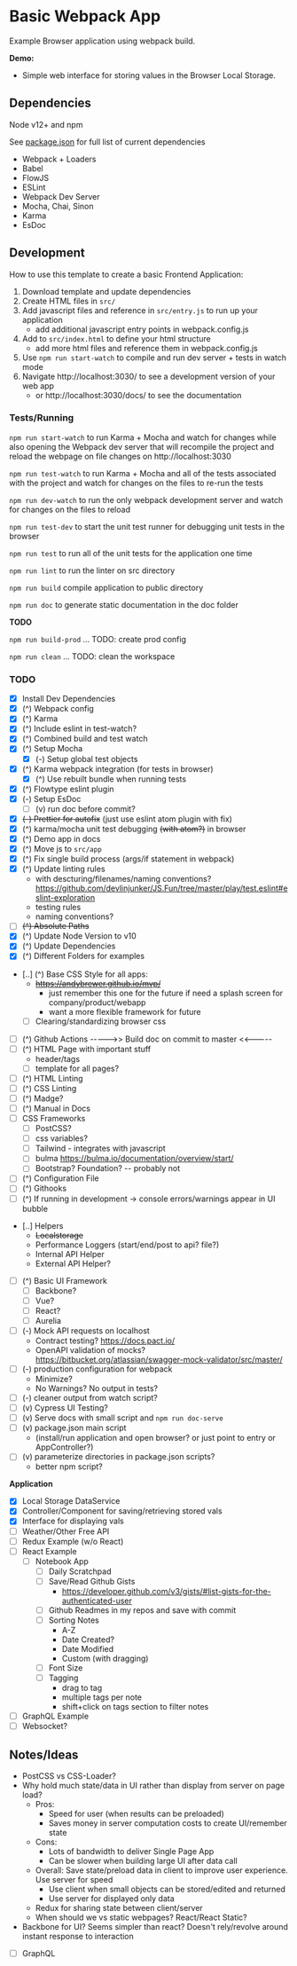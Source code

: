 # Basic Webpack App

Example Browser application using webpack build.

**Demo:**
 - Simple web interface for storing values in the Browser Local Storage.


## Dependencies
Node v12+ and npm

See [package.json](https://github.com/devlinjunker/template.webpack.fend/blob/master/package.json) for full list of current dependencies
 - Webpack + Loaders
 - Babel
 - FlowJS
 - ESLint
 - Webpack Dev Server
 - Mocha, Chai, Sinon
 - Karma
 - EsDoc


## Development

How to use this template to create a basic Frontend Application:

1. Download template and update dependencies
2. Create HTML files in `src/`
3. Add javascript files and reference in `src/entry.js` to run up your application
    - add additional javascript entry points in webpack.config.js
4. Add to `src/index.html` to define your html structure
   - add more html files and reference them in webpack.config.js
5. Use `npm run start-watch` to compile and run dev server + tests in watch mode
6. Navigate http://localhost:3030/ to see a development version of your web app
   - or http://localhost:3030/docs/ to see the documentation


### Tests/Running

`npm run start-watch` to run Karma + Mocha and watch for changes while also opening the Webpack dev server that will recompile the project and reload the webpage on file changes on http://localhost:3030

`npm run test-watch` to run Karma + Mocha and all of the tests associated with the project and watch for changes on the files to re-run the tests

`npm run dev-watch` to run the only webpack development server and watch for changes on the files to reload

`npm run test-dev` to start the unit test runner for debugging unit tests in the browser

`npm run test` to run all of the unit tests for the application one time

`npm run lint` to run the linter on src directory

`npm run build` compile application to public directory

`npm run doc` to generate static documentation in the doc folder

**TODO**

`npm run build-prod` ... TODO: create prod config

`npm run clean` ... TODO: clean the workspace



### TODO
 - [x] Install Dev Dependencies
 - [x] (^) Webpack config
 - [x] (^) Karma
 - [x] (^) Include eslint in test-watch?
 - [x] (^) Combined build and test watch
 - [x] (^) Setup Mocha
    - [x] (-) Setup global test objects
 - [x] (^) Karma webpack integration (for tests in browser)
    - [x] (^) Use rebuilt bundle when running tests
 - [x] (^) Flowtype eslint plugin
 - [x] (-) Setup EsDoc
    - [ ] (v) run doc before commit?
 - [x] ~~(-) Prettier for autofix~~ (just use eslint atom plugin with fix)
 - [x] (^) karma/mocha unit test debugging ~~(with atom?)~~ in browser
 - [x] (^) Demo app in docs
 - [x] (^) Move js to `src/app`
 - [x] (^) Fix single build process (args/if statement in webpack)
 - [x] (^) Update linting rules
      - with descturing/filenames/naming conventions? https://github.com/devlinjunker/JS.Fun/tree/master/play/test.eslint#eslint-exploration
      - testing rules
      - naming conventions?
 - [ ] ~~(^) Absolute Paths~~
 - [x] (^) Update Node Version to v10
 - [x] (^) Update Dependencies
 - [x] (^) Different Folders for examples
 - [..] (^) Base CSS Style for all apps:
      - ~~https://andybrewer.github.io/mvp/~~
        - just remember this one for the future if need a splash screen for company/product/webapp
        - want a more flexible framework for future
      - [ ] Clearing/standardizing browser css
 - [ ] (^) Github Actions ----->> Build doc on commit to master <<-----
 - [ ] (^) HTML Page with important stuff
   - header/tags
   - [ ] template for all pages?
 - [ ] (^) HTML Linting
 - [ ] (^) CSS Linting
 - [ ] (^) Madge?
 - [ ] (^) Manual in Docs
 - [ ] CSS Frameworks
   - [ ] PostCSS?
   - [ ] css variables?
   - [ ] Tailwind - integrates with javascript
   - [ ] bulma https://bulma.io/documentation/overview/start/
   - [ ] Bootstrap? Foundation? -- probably not
 - [ ] (^) Configuration File
 - [ ] (^) Githooks
 - [ ] (^) If running in development -> console errors/warnings appear in UI bubble
 - [..] Helpers
   - ~~Localstorage~~
   - Performance Loggers (start/end/post to api? file?)
   - Internal API Helper
   - External API Helper?
 - [ ] (^) Basic UI Framework
    - [ ] Backbone?
    - [ ] Vue?
    - [ ] React?
    - [ ] Aurelia
 - [ ] (-) Mock API requests on localhost
    - Contract testing? https://docs.pact.io/
    - OpenAPI validation of mocks? https://bitbucket.org/atlassian/swagger-mock-validator/src/master/
 - [ ] (-) production configuration for webpack
    - Minimize?
    - No Warnings? No output in tests?
 - [ ] (-) cleaner output from watch script?
 - [ ] (v) Cypress UI Testing?
 - [ ] (v) Serve docs with small script and `npm run doc-serve`
 - [ ] (v) package.json main script
    - (install/run application and open browser? or just point to entry or AppController?)
 - [ ] (v) parameterize directories in package.json scripts?
    - better npm script?

**Application**
 - [x] Local Storage DataService
 - [x] Controller/Component for saving/retrieving stored vals
 - [x] Interface for displaying vals
 - [ ] Weather/Other Free API
 - [ ] Redux Example (w/o React)
 - [ ] React Example
   - [ ] Notebook App
     - [ ] Daily Scratchpad
     - [ ] Save/Read Github Gists
       - https://developer.github.com/v3/gists/#list-gists-for-the-authenticated-user
     - [ ] Github Readmes in my repos and save with commit
     - [ ] Sorting Notes
       - A-Z
       - Date Created?
       - Date Modified
       - Custom (with dragging)
     - [ ] Font Size
     - [ ] Tagging
       - drag to tag
       - multiple tags per note
       - shift+click on tags section to filter notes
 - [ ] GraphQL Example
 - [ ] Websocket?

## Notes/Ideas
 - PostCSS vs CSS-Loader?
 - Why hold much state/data in UI rather than display from server on page load?
    - Pros:
      - Speed for user (when results can be preloaded)
      - Saves money in server computation costs to create UI/remember state
    - Cons:
      - Lots of bandwidth to deliver Single Page App
      - Can be slower when building large UI after data call
    - Overall: Save state/preload data in client to improve user experience. Use server for speed
      - Use client when small objects can be stored/edited and returned
      - Use server for displayed only data
    - Redux for sharing state between client/server
    - When should we vs static webpages? React/React Static?
 - Backbone for UI? Seems simpler than react? Doesn't rely/revolve around instant response to interaction
 - [ ] GraphQL
